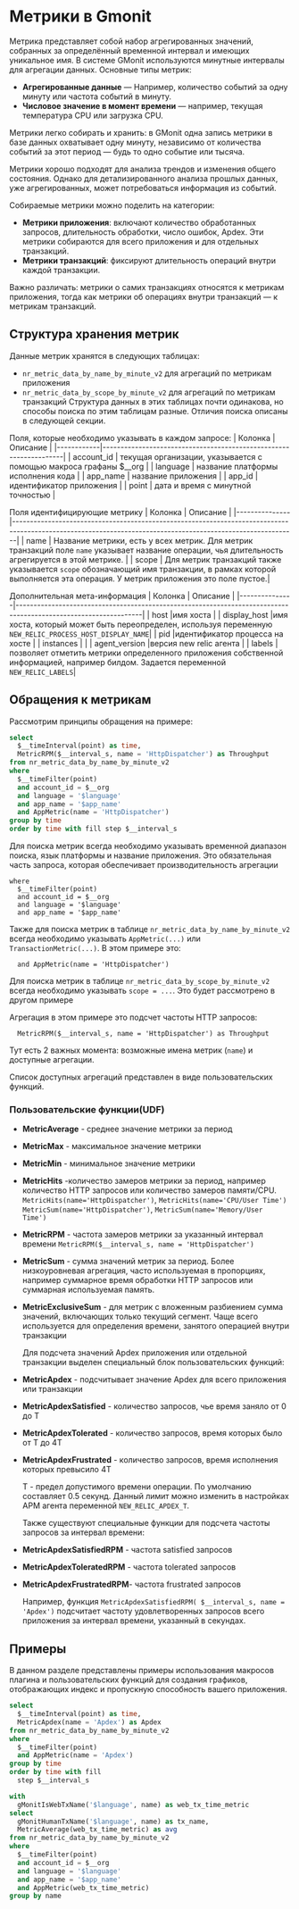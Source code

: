 # Метрики в Gmonit

Метрика представляет собой набор агрегированных значений, собранных за определённый временной интервал и имеющих уникальное имя. В системе GMonit используются минутные интервалы для агрегации данных. Основные типы метрик:

- **Агрегированные данные** — Например, количество событий за одну минуту или частота событий в минуту.
- **Числовое значение в момент времени** — например, текущая температура CPU или загрузка CPU.

Метрики легко собирать и хранить: в GMonit одна запись метрики в базе данных охватывает одну минуту, независимо от количества событий за этот период — будь то одно событие или тысяча.

Метрики хорошо подходят для анализа трендов и изменения общего состояния. Однако для детализированного анализа прошлых данных, уже агрегированных, может потребоваться информация из событий.

Собираемые метрики можно поделить на категории:
- **Метрики приложения**: включают количество обработанных запросов, длительность обработки, число ошибок, Apdex. Эти метрики собираются для всего приложения и для отдельных транзакций.
- **Метрики транзакций**: фиксируют длительность операций внутри каждой транзакции.

Важно различать: метрики о самих транзакциях относятся к метрикам приложения, тогда как метрики об операциях внутри транзакций — к метрикам транзакций.

## Структура хранения метрик

Данные метрик хранятся в следующих таблицах:
- `nr_metric_data_by_name_by_minute_v2` для агрегаций по метрикам приложения
- `nr_metric_data_by_scope_by_minute_v2` для агрегаций по метрикам транзакций
Структура данных в этих таблицах почти одинакова, но способы поиска по этим таблицам разные. Отличия поиска описаны в следующей секции.

Поля, которые необходимо указывать в каждом запросе:
| Колонка    | Описание                                                          |
|------------|-------------------------------------------------------------------|
| account_id | текущая организации, указывается с помощью макроса графаны $__org |
| language   | название платформы исполнения кода                                |
| app_name   | название приложения                                               |
| app_id     | идентификатор приложения                                          |
| point      | дата и время с минутной точностью                                 |

Поля идентифицирующие метрику
| Колонка       | Описание                                                                                                                                                    |
|---------------|-------------------------------------------------------------------------------------------------------------------------------------------------------------|
| name          | Название метрики, есть у всех метрик. Для метрик транзакций поле `name` указывает название операции, чья длительность агрегируется в этой метрике.          |
| scope         | Для метрик транзакций также указывается `scope` обозначающий имя транзакции, в рамках которой выполняется эта операция. У метрик приложения это поле пустое.|

Дополнительная мета-информация
| Колонка       | Описание                                                                                                        |
|---------------|-----------------------------------------------------------------------------------------------------------------|
| host          |имя хоста                                                                                              |
| display_host  |имя хоста, который может быть переопределен, используя переменную `NEW_RELIC_PROCESS_HOST_DISPLAY_NAME`|
| pid           |идентификатор процесса на хосте |
| instances     |                                                                                                         |
| agent_version |версия new relic агента                                                                                          |
| labels        |позволяет отметить метрики определенного приложения собственной информацией, например билдом. Задается переменной `NEW_RELIC_LABELS`|

## Обращения к метрикам

Рассмотрим принципы обращения на примере:
```sql
select
  $__timeInterval(point) as time,
  MetricRPM($__interval_s, name = 'HttpDispatcher') as Throughput
from nr_metric_data_by_name_by_minute_v2
where
  $__timeFilter(point)
  and account_id = $__org
  and language = '$language'
  and app_name = '$app_name'
  and AppMetric(name = 'HttpDispatcher')
group by time
order by time with fill step $__interval_s
```

Для поиска метрик всегда необходимо указывать временной диапазон поиска, язык платформы и название приложения. Это обязательная часть запроса, которая обеспечивает производительность агрегации
```
where
  $__timeFilter(point)
  and account_id = $__org
  and language = '$language'
  and app_name = '$app_name'
```

Также для поиска метрик в таблице `nr_metric_data_by_name_by_minute_v2` всегда необходимо указывать `AppMetric(...)` или `TransactionMetric(...)`. В этом примере это:
```
  and AppMetric(name = 'HttpDispatcher')
```

Для поиска метрик в таблице `nr_metric_data_by_scope_by_minute_v2` всегда необходимо указывать `scope = ...`. Это будет рассмотрено в другом примере

Агрегация в этом примере это подсчет частоты HTTP запросов:
```
  MetricRPM($__interval_s, name = 'HttpDispatcher') as Throughput
```
Тут есть 2 важных момента: возможные имена метрик (`name`) и доступные агрегации.

Список доступных агрегаций представлен в виде пользовательских функций. 

### Пользовательские функции(UDF)

+ **MetricAverage** - среднее значение метрики за период
+ **MetricMax** - максимальное значение метрики 
+ **MetricMin** - минимальное значение метрики 
+ **MetricHits** -количество замеров метрики за период, например количество HTTP запросов или количество замеров памяти/CPU.
  `MetricHits(name='HttpDispatcher')`, `MetricHits(name='CPU/User Time')` 
  `MetricSum(name='HttpDispatcher')`, `MetricSum(name='Memory/User Time')` 
+ **MetricRPM** - частота замеров метрики за указанный интервал времени
  `MetricRPM($__interval_s, name = 'HttpDispatcher')` 
+ **MetricSum** - сумма значений метрик за период. Более низкоуровневая агрегация, часто используемая в пропорциях, например суммарное время обработки HTTP запросов или суммарная используемая память. 
+ **MetricExсlusiveSum** - для метрик с вложенным разбиением сумма значений, включающих только текущий сегмент. Чаще всего используется для определения времени, занятого операцией внутри транзакции
  
  Для подсчета значений Apdex приложения или отдельной транзакции выделен специальный блок пользовательских функций:

+ **MetricApdex** - подсчитывает значение Apdex для всего приложения или транзакции
+ **MetricApdexSatisfied** - количество запросов, чье время заняло от 0 до T
+ **MetricApdexTolerated** - количество запросов, время которых было от T до 4T
+ **MetricApdexFrustrated** - количество запросов, время исполнения которых превысило 4T
   
  T - предел допустимого времени операции. По умолчанию составляет 0.5 секунд. Данный лимит можно изменить в настройках APM агента переменной `NEW_RELIC_APDEX_T`.
  
  Также существуют специальные функции для подсчета частоты запросов за интервал времени:
+ **MetricApdexSatisfiedRPM** - частота satisfied запросов
+ **MetricApdexToleratedRPM** - частота tolerated запросов
+ **MetricApdexFrustratedRPM**- частота frustrated запросов
  
  Например, функция `MetricApdexSatisfiedRPM( $__interval_s, name = 'Apdex')` подсчитает частоту удовлетворенных запросов всего приложения за интервал времени, указанный в секундах.


## Примеры

В данном разделе представлены примеры использования макросов плагина и пользовательских функций для создания графиков, отображающих индекс и пропускную способность вашего приложения.

```sql
select
  $__timeInterval(point) as time,
  MetricApdex(name = 'Apdex') as Apdex
from nr_metric_data_by_name_by_minute_v2
where
  $__timeFilter(point)
  and AppMetric(name = 'Apdex')
group by time
order by time with fill
  step $__interval_s
```


```sql
with
  gMonitIsWebTxName('$language', name) as web_tx_time_metric
select
  gMonitHumanTxName('$language', name) as tx_name,
  MetricAverage(web_tx_time_metric) as avg
from nr_metric_data_by_name_by_minute_v2
where
  $__timeFilter(point)
  and account_id = $__org
  and language = '$language'
  and app_name = '$app_name'
  and AppMetric(web_tx_time_metric)
group by name
```
